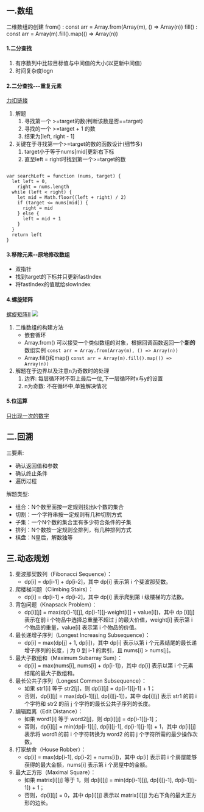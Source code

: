 ## 一.数组

二维数组的创建
from() : const arr = Array.from(Array(m), () => Array(n))
fill() : const arr = Array(m).fill().map(() => Array(n))
#### 1.二分查找
  1. 有序数列中比较目标值与中间值的大小(以更新中间值)
  2. 时间复杂度logn

#### 2.二分查找---重复元素
[力扣链接](https://leetcode.cn/problems/find-first-and-last-position-of-element-in-sorted-array/)
  1. 解题
     1. 寻找第一个 >=target的数(判断该数是否==target)
     2. 寻找的一个 >=target + 1 的数
     3. 结果为[left, right - 1]
  2. 关键在于寻找第一个>=target的数的函数设计(细节多)
     1. target小于等于nums[mid]更新右下标
     2. 直至left = right时找到第一个>=target的数
```

var searchLeft = function (nums, target) {
  let left = 0,
    right = nums.length
  while (left < right) {
    let mid = Math.floor((left + right) / 2)
    if (target <= nums[mid]) {
      right = mid
    } else {
      left = mid + 1
    }
  }
  return left
}
```
#### 3.移除元素--原地修改数组
  - 双指针
  - 找到target的下标并只更新fastIndex
  - 将fastIndex的值赋给slowIndex

#### 4.螺旋矩阵
[螺旋矩阵II](https://leetcode.cn/problems/spiral-matrix-ii/)
![](https://assets.leetcode.com/uploads/2020/11/13/spiraln.jpg)
 1. 二维数组的构建方法
     - 嵌套循环
     - Array.from()
       可以接受一个类似数组的对象，根据回调函数返回一个**新的**数组实例
       `const arr = Array.from(Array(m), () => Array(n))`
     - Array.fill()和map() 
       `const arr = Array(m).fill().map(() => Array(n))`
 2. 解题在于边界以及注意n为奇数时的处理
    1. 边界: 每层循环时不带上最后一位,下一层循环时x与y的设置
    2. n为奇数: 不在循环中,单独解决情况 

#### 5.位运算
[只出现一次的数字](https://leetcode.cn/problems/single-number/)



## 二.回溯
  三要素:
  - 确认返回值和参数
  - 确认终止条件
  - 遍历过程
  
  解题类型:
  - 组合：N个数里面按一定规则找出k个数的集合
  - 切割：一个字符串按一定规则有几种切割方式
  - 子集：一个N个数的集合里有多少符合条件的子集
  - 排列：N个数按一定规则全排列，有几种排列方式
  - 棋盘：N皇后，解数独等


## 三.动态规划
  1. 斐波那契数列（Fibonacci Sequence）：
     - dp[i] = dp[i-1] + dp[i-2]，其中 dp[i] 表示第 i 个斐波那契数。
  2. 爬楼梯问题（Climbing Stairs）：
     - dp[i] = dp[i-1] + dp[i-2]，其中 dp[i] 表示爬到第 i 级楼梯的方法数。
  3. 背包问题（Knapsack Problem）：
     - dp[i][j] = max(dp[i-1][j], dp[i-1][j-weight[i]] + value[i])，其中 dp [i][j] 表示在前 i 个物品中选择总重量不超过 j 的最大价值，weight[i] 表示第 i 个物品的重量，value[i] 表示第 i 个物品的价值。
  4. 最长递增子序列（Longest Increasing Subsequence）：
     - dp[i] = max(dp[j] + 1, dp[i])，其中 dp[i] 表示以第 i 个元素结尾的最长递增子序列的长度，j 为 0 到 i-1 的索引，且 nums[i] > nums[j]。
  5. 最大子数组和（Maximum Subarray Sum）：
     - dp[i] = max(nums[i], nums[i] + dp[i-1])，其中 dp[i] 表示以第 i 个元素结尾的最大子数组和。
  6. 最长公共子序列（Longest Common Subsequence）：
     - 如果 str1[i] 等于 str2[j]，则 dp[i][j] = dp[i-1][j-1] + 1；
     - 否则，dp[i][j] = max(dp[i-1][j], dp[i][j-1])，其中 dp[i][j] 表示 str1 的前 i 个字符和 str2 的前 j 个字符的最长公共子序列的长度。
  7. 编辑距离（Edit Distance）：
     - 如果 word1[i] 等于 word2[j]，则 dp[i][j] = dp[i-1][j-1]；
     - 否则，dp[i][j] = min(dp[i-1][j], dp[i][j-1], dp[i-1][j-1]) + 1，其中 dp[i][j] 表示将 word1 的前 i 个字符转换为 word2 的前 j 个字符所需的最少操作次数。
  1. 打家劫舍（House Robber）：
     - dp[i] = max(dp[i-1], dp[i-2] + nums[i])，其中 dp[i] 表示前 i 个房屋能够获得的最大金额，nums[i] 表示第 i 个房屋中的金额。
  1. 最大正方形（Maximal Square）：
     - 如果 matrix[i][j] 等于 1，则 dp[i][j] = min(dp[i-1][j], dp[i][j-1], dp[i-1][j-1]) + 1；
     - 否则，dp[i][j] = 0，其中 dp[i][j] 表示以 matrix[i][j] 为右下角的最大正方形的边长。
